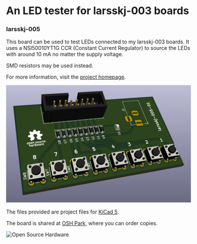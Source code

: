 An LED tester for larsskj-003 boards
====================================

### larsskj-005

This board can be used to test LEDs connected to my larsskj-003 boards. It uses a NSI50010YT1G CCR (Constant Current Regulator) to source the LEDs with around 10 mA no matter the supply voltage.

SMD resistors may be used instead.

For more information, visit the [project homepage](https://larsskj.org/projects/larsskj-005).

![3D image](larsskj-005.3d.png)

The files provided are project files for [KiCad 5](http://kicad-pcb.org/).

The board is shared at [OSH Park](https://oshpark.com/shared_projects/7hGy0Jvt), where you can order copies.

![Open Source Hardware](https://i2.wp.com/www.oshwa.org/wp-content/uploads/2014/03/oshw-logo-100-px.png)

